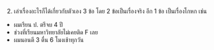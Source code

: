2. เล่าเรื่องอะไรก็ได้เกี่ยวกับตัวเอง 3 ข้อ โดย 2 ข้อเป็นเรื่องจริง อีก 1 ข้อ เป็นเรื่องโกหก เช่น

- ผมเรียน ป. ตรีจบ 4 ปี
- ช่วงที่เรียนมหาวิทยาลัยไม่เคยติด F เลย
- ผมนอนตี 3 ตื่น 6 โมงเช้าทุกวัน
